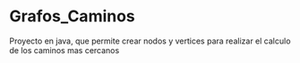 # Grafos_Caminos
Proyecto en java, que permite crear nodos y vertices para realizar el calculo de los caminos mas cercanos
